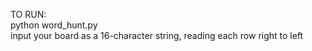TO RUN:  
python word_hunt.py  
input your board as a 16-character string, reading each row right to left  
